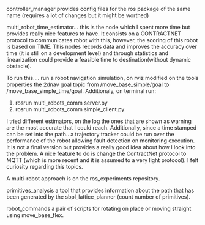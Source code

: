 controller_manager provides config files for the ros package of the same name (requires a lot of changes but it might be worthed)


multi_robot_time_estimator... this is the node which I spent more time but provides really nice features to have. It consists on a CONTRACTNET protocol to communicates robot with this, however, the scoring of this robot is based on TIME. This nodes records data and improves the accuracy over time (it is still on a development level) and through statistics and linearization could provide a feasible time to destination(without dynamic obstacle).

To run this.... run a robot navigation simulation, on rviz modified on the tools properties the 2dnav goal topic from /move_base_simple/goal to /move_base_simple_time/goal. Additionaly, on terminal run:

1. rosrun multi_robots_comm server.py
2. rosrun multi_robots_comm simple_client.py

I tried different estimators, on the log the ones that are shown as warning are the most accurate that I could reach. Additionally, since a time stamped can be set into the path.. a trajectory tracker could be run over the performance of the robot allowing fault detection on monitoring execution. It is not a final version but provides a really good idea about how I look into the problem. A nice feature to do is change the ContractNet protocol to MQTT (which is more recent and it is assumed to a very light protocol). I felt curiosity regarding this topics.

A multi-robot approach is on the ros_experiments repository.

primitives_analysis a tool that provides information about the path that has been generated by the sbpl_lattice_planner (count number of primitives).


robot_commands a pair of scripts for rotating on place or moving straight using move_base_flex.
